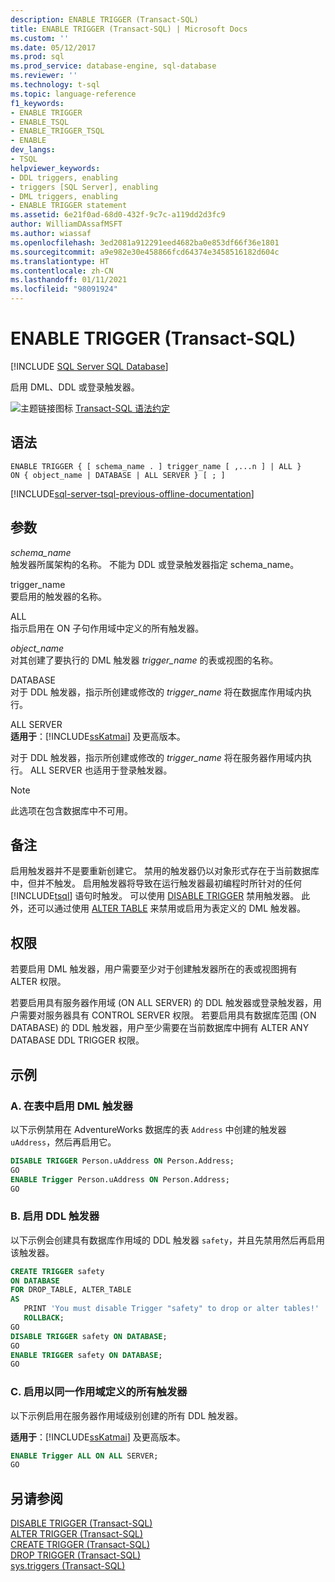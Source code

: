 ```yaml
---
description: ENABLE TRIGGER (Transact-SQL)
title: ENABLE TRIGGER (Transact-SQL) | Microsoft Docs
ms.custom: ''
ms.date: 05/12/2017
ms.prod: sql
ms.prod_service: database-engine, sql-database
ms.reviewer: ''
ms.technology: t-sql
ms.topic: language-reference
f1_keywords:
- ENABLE TRIGGER
- ENABLE_TSQL
- ENABLE_TRIGGER_TSQL
- ENABLE
dev_langs:
- TSQL
helpviewer_keywords:
- DDL triggers, enabling
- triggers [SQL Server], enabling
- DML triggers, enabling
- ENABLE TRIGGER statement
ms.assetid: 6e21f0ad-68d0-432f-9c7c-a119dd2d3fc9
author: WilliamDAssafMSFT
ms.author: wiassaf
ms.openlocfilehash: 3ed2081a912291eed4682ba0e853df66f36e1801
ms.sourcegitcommit: a9e982e30e458866fcd64374e3458516182d604c
ms.translationtype: HT
ms.contentlocale: zh-CN
ms.lasthandoff: 01/11/2021
ms.locfileid: "98091924"
---
```

# <a name="enable-trigger-transact-sql"></a>ENABLE TRIGGER (Transact-SQL)
[!INCLUDE [SQL Server SQL Database](../../includes/applies-to-version/sql-asdb.md)]

启用 DML、DDL 或登录触发器。  
  
![主题链接图标](../../database-engine/configure-windows/media/topic-link.gif "“主题链接”图标") [Transact-SQL 语法约定](../../t-sql/language-elements/transact-sql-syntax-conventions-transact-sql.md)  
  
## <a name="syntax"></a>语法  
  
```syntaxsql
ENABLE TRIGGER { [ schema_name . ] trigger_name [ ,...n ] | ALL }  
ON { object_name | DATABASE | ALL SERVER } [ ; ]  
```  
  
[!INCLUDE[sql-server-tsql-previous-offline-documentation](../../includes/sql-server-tsql-previous-offline-documentation.md)]

## <a name="arguments"></a>参数
*schema_name*  
触发器所属架构的名称。 不能为 DDL 或登录触发器指定 schema_name。  
  
trigger_name  
要启用的触发器的名称。  
  
ALL  
指示启用在 ON 子句作用域中定义的所有触发器。  
  
*object_name*  
对其创建了要执行的 DML 触发器 *trigger_name* 的表或视图的名称。  
  
DATABASE  
对于 DDL 触发器，指示所创建或修改的 *trigger_name* 将在数据库作用域内执行。  
  
ALL SERVER  
**适用于**：[!INCLUDE[ssKatmai](../../includes/sskatmai-md.md)] 及更高版本。  
  
对于 DDL 触发器，指示所创建或修改的 *trigger_name* 将在服务器作用域内执行。 ALL SERVER 也适用于登录触发器。  
  
> [!NOTE]  
>  此选项在包含数据库中不可用。  
  
## <a name="remarks"></a>备注  
启用触发器并不是要重新创建它。 禁用的触发器仍以对象形式存在于当前数据库中，但并不触发。 启用触发器将导致在运行触发器最初编程时所针对的任何 [!INCLUDE[tsql](../../includes/tsql-md.md)] 语句时触发。 可以使用 [DISABLE TRIGGER](../../t-sql/statements/disable-trigger-transact-sql.md) 禁用触发器。 此外，还可以通过使用 [ALTER TABLE](../../t-sql/statements/alter-table-transact-sql.md) 来禁用或启用为表定义的 DML 触发器。  
  
## <a name="permissions"></a>权限  
若要启用 DML 触发器，用户需要至少对于创建触发器所在的表或视图拥有 ALTER 权限。  
  
若要启用具有服务器作用域 (ON ALL SERVER) 的 DDL 触发器或登录触发器，用户需要对服务器具有 CONTROL SERVER 权限。 若要启用具有数据库范围 (ON DATABASE) 的 DDL 触发器，用户至少需要在当前数据库中拥有 ALTER ANY DATABASE DDL TRIGGER 权限。  
  
## <a name="examples"></a>示例  
  
### <a name="a-enabling-a-dml-trigger-on-a-table"></a>A. 在表中启用 DML 触发器  
以下示例禁用在 AdventureWorks 数据库的表 `Address` 中创建的触发器 `uAddress`，然后再启用它。  
  
```sql  
DISABLE TRIGGER Person.uAddress ON Person.Address;  
GO  
ENABLE Trigger Person.uAddress ON Person.Address;  
GO  
```  
  
### <a name="b-enabling-a-ddl-trigger"></a>B. 启用 DDL 触发器  
以下示例会创建具有数据库作用域的 DDL 触发器 `safety`，并且先禁用然后再启用该触发器。  
  
```sql  
CREATE TRIGGER safety   
ON DATABASE   
FOR DROP_TABLE, ALTER_TABLE   
AS   
   PRINT 'You must disable Trigger "safety" to drop or alter tables!'   
   ROLLBACK;  
GO  
DISABLE TRIGGER safety ON DATABASE;  
GO  
ENABLE TRIGGER safety ON DATABASE;  
GO  
```  
  
### <a name="c-enabling-all-triggers-that-were-defined-with-the-same-scope"></a>C. 启用以同一作用域定义的所有触发器  
以下示例启用在服务器作用域级别创建的所有 DDL 触发器。  
  
**适用于**：[!INCLUDE[ssKatmai](../../includes/sskatmai-md.md)] 及更高版本。  
  
```sql  
ENABLE Trigger ALL ON ALL SERVER;  
GO  
```  
  
## <a name="see-also"></a>另请参阅  
 [DISABLE TRIGGER (Transact-SQL)](../../t-sql/statements/disable-trigger-transact-sql.md)   
 [ALTER TRIGGER (Transact-SQL)](../../t-sql/statements/alter-trigger-transact-sql.md)   
 [CREATE TRIGGER (Transact-SQL)](../../t-sql/statements/create-trigger-transact-sql.md)   
 [DROP TRIGGER (Transact-SQL)](../../t-sql/statements/drop-trigger-transact-sql.md)   
 [sys.triggers (Transact-SQL)](../../relational-databases/system-catalog-views/sys-triggers-transact-sql.md)  
  
  

